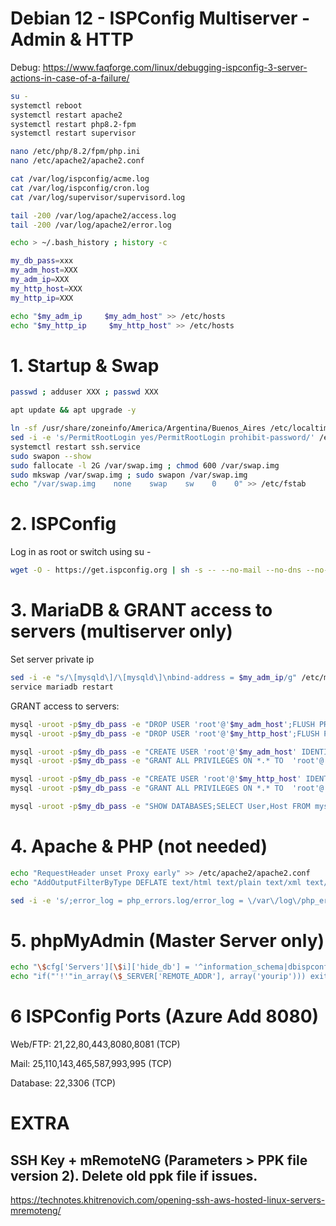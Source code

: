 # Debian 12 - ISPConfig Multiserver - Admin & HTTP

Debug: https://www.faqforge.com/linux/debugging-ispconfig-3-server-actions-in-case-of-a-failure/

```sh
su -
systemctl reboot
systemctl restart apache2
systemctl restart php8.2-fpm
systemctl restart supervisor

nano /etc/php/8.2/fpm/php.ini
nano /etc/apache2/apache2.conf

cat /var/log/ispconfig/acme.log
cat /var/log/ispconfig/cron.log
cat /var/log/supervisor/supervisord.log

tail -200 /var/log/apache2/access.log
tail -200 /var/log/apache2/error.log

echo > ~/.bash_history ; history -c
```

```sh
my_db_pass=xxx
my_adm_host=XXX
my_adm_ip=XXX
my_http_host=XXX
my_http_ip=XXX

echo "$my_adm_ip     $my_adm_host" >> /etc/hosts
echo "$my_http_ip     $my_http_host" >> /etc/hosts
```

# 1. Startup & Swap
```sh
passwd ; adduser XXX ; passwd XXX

apt update && apt upgrade -y

ln -sf /usr/share/zoneinfo/America/Argentina/Buenos_Aires /etc/localtime
sed -i -e 's/PermitRootLogin yes/PermitRootLogin prohibit-password/' /etc/ssh/sshd_config
systemctl restart ssh.service
sudo swapon --show
sudo fallocate -l 2G /var/swap.img ; chmod 600 /var/swap.img
sudo mkswap /var/swap.img ; sudo swapon /var/swap.img
echo "/var/swap.img    none    swap    sw    0    0" >> /etc/fstab
```

# 2. ISPConfig
Log in as root or switch using su -
```sh
wget -O - https://get.ispconfig.org | sh -s -- --no-mail --no-dns --no-roundcube --use-php=8.2,8.3
```

# 3. MariaDB & GRANT access to servers (multiserver only)
Set server private ip
```sh
sed -i -e "s/\[mysqld\]/\[mysqld\]\nbind-address = $my_adm_ip/g" /etc/mysql/mariadb.conf.d/50-server.cnf
service mariadb restart
```
GRANT access to servers:
```sh
mysql -uroot -p$my_db_pass -e "DROP USER 'root'@'$my_adm_host';FLUSH PRIVILEGES"
mysql -uroot -p$my_db_pass -e "DROP USER 'root'@'$my_http_host';FLUSH PRIVILEGES"

mysql -uroot -p$my_db_pass -e "CREATE USER 'root'@'$my_adm_host' IDENTIFIED BY '$my_db_pass'"
mysql -uroot -p$my_db_pass -e "GRANT ALL PRIVILEGES ON *.* TO  'root'@'$my_adm_host' IDENTIFIED BY '$my_db_pass' WITH GRANT OPTION MAX_QUERIES_PER_HOUR 0 MAX_CONNECTIONS_PER_HOUR 0 MAX_UPDATES_PER_HOUR 0 MAX_USER_CONNECTIONS 0"

mysql -uroot -p$my_db_pass -e "CREATE USER 'root'@'$my_http_host' IDENTIFIED BY '$my_db_pass'"
mysql -uroot -p$my_db_pass -e "GRANT ALL PRIVILEGES ON *.* TO  'root'@'$my_http_host' IDENTIFIED BY '$my_db_pass' WITH GRANT OPTION MAX_QUERIES_PER_HOUR 0 MAX_CONNECTIONS_PER_HOUR 0 MAX_UPDATES_PER_HOUR 0 MAX_USER_CONNECTIONS 0"

mysql -uroot -p$my_db_pass -e "SHOW DATABASES;SELECT User,Host FROM mysql.user"
```

# 4. Apache & PHP (not needed)
```sh
echo "RequestHeader unset Proxy early" >> /etc/apache2/apache2.conf
echo "AddOutputFilterByType DEFLATE text/html text/plain text/xml text/css text/javascript application/javascript" >> /etc/apache2/apache2.conf

sed -i -e 's/;error_log = php_errors.log/error_log = \/var\/log\/php_errors.log/g' /etc/php/8.2/fpm/php.ini
```

# 5. phpMyAdmin (Master Server only)
```sh
echo "\$cfg['Servers'][\$i]['hide_db'] = '^information_schema|dbispconfig|performance_schema|mysql|phpmyadmin|sys\$';" >> /usr/share/phpmyadmin/config.inc.php
echo "if("'!'"in_array(\$_SERVER['REMOTE_ADDR'], array('yourip'))) exit();" >> /usr/share/phpmyadmin/config.inc.php
```

# 6 ISPConfig Ports (Azure Add 8080)
Web/FTP: 21,22,80,443,8080,8081 (TCP)

Mail: 25,110,143,465,587,993,995 (TCP)

Database: 22,3306 (TCP)

# EXTRA
## SSH Key + mRemoteNG (Parameters > PPK file version 2). Delete old ppk file if issues.
https://technotes.khitrenovich.com/opening-ssh-aws-hosted-linux-servers-mremoteng/
